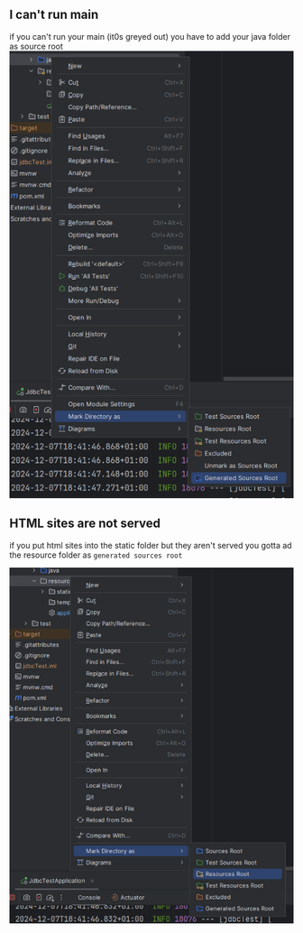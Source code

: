 ## I can't run main

if you can't run your main (it0s greyed out) you have to add your java folder as source root
![Description for Image 1](./images/Pasted%20image%2020241207184327.png)
## HTML sites are not served

if you put html sites into the static folder but they aren't served you gotta ad the resource folder as `generated sources root`

![Description for Image 2](./images/Pasted%20image%2020241207184449.png)


